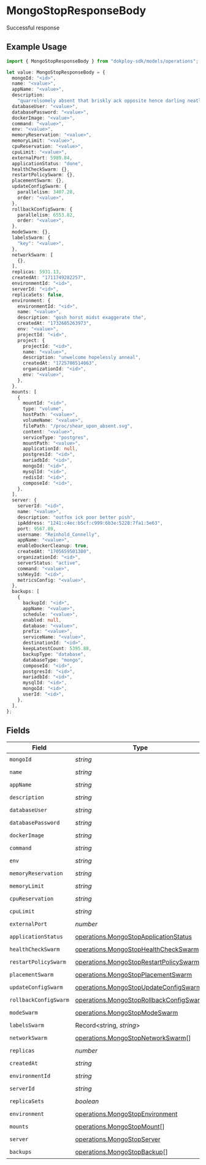 # MongoStopResponseBody

Successful response

## Example Usage

```typescript
import { MongoStopResponseBody } from "dokploy-sdk/models/operations";

let value: MongoStopResponseBody = {
  mongoId: "<id>",
  name: "<value>",
  appName: "<value>",
  description:
    "quarrelsomely absent that briskly ack opposite hence darling neatly against",
  databaseUser: "<value>",
  databasePassword: "<value>",
  dockerImage: "<value>",
  command: "<value>",
  env: "<value>",
  memoryReservation: "<value>",
  memoryLimit: "<value>",
  cpuReservation: "<value>",
  cpuLimit: "<value>",
  externalPort: 5989.84,
  applicationStatus: "done",
  healthCheckSwarm: {},
  restartPolicySwarm: {},
  placementSwarm: {},
  updateConfigSwarm: {
    parallelism: 3407.28,
    order: "<value>",
  },
  rollbackConfigSwarm: {
    parallelism: 6553.82,
    order: "<value>",
  },
  modeSwarm: {},
  labelsSwarm: {
    "key": "<value>",
  },
  networkSwarm: [
    {},
  ],
  replicas: 5931.13,
  createdAt: "1711749282257",
  environmentId: "<id>",
  serverId: "<id>",
  replicaSets: false,
  environment: {
    environmentId: "<id>",
    name: "<value>",
    description: "gosh horst midst exaggerate the",
    createdAt: "1732605263973",
    env: "<value>",
    projectId: "<id>",
    project: {
      projectId: "<id>",
      name: "<value>",
      description: "unwelcome hopelessly anneal",
      createdAt: "1725708514063",
      organizationId: "<id>",
      env: "<value>",
    },
  },
  mounts: [
    {
      mountId: "<id>",
      type: "volume",
      hostPath: "<value>",
      volumeName: "<value>",
      filePath: "/proc/shear_upon_absent.svg",
      content: "<value>",
      serviceType: "postgres",
      mountPath: "<value>",
      applicationId: null,
      postgresId: "<id>",
      mariadbId: "<id>",
      mongoId: "<id>",
      mysqlId: "<id>",
      redisId: "<id>",
      composeId: "<id>",
    },
  ],
  server: {
    serverId: "<id>",
    name: "<value>",
    description: "outfox ick poor better pish",
    ipAddress: "1241:c4ec:b5cf:c999:6b3e:5228:7fa1:5e63",
    port: 9567.89,
    username: "Reinhold_Connelly",
    appName: "<value>",
    enableDockerCleanup: true,
    createdAt: "1705659501380",
    organizationId: "<id>",
    serverStatus: "active",
    command: "<value>",
    sshKeyId: "<id>",
    metricsConfig: "<value>",
  },
  backups: [
    {
      backupId: "<id>",
      appName: "<value>",
      schedule: "<value>",
      enabled: null,
      database: "<value>",
      prefix: "<value>",
      serviceName: "<value>",
      destinationId: "<id>",
      keepLatestCount: 5395.88,
      backupType: "database",
      databaseType: "mongo",
      composeId: "<id>",
      postgresId: "<id>",
      mariadbId: "<id>",
      mysqlId: "<id>",
      mongoId: "<id>",
      userId: "<id>",
    },
  ],
};
```

## Fields

| Field                                                                                              | Type                                                                                               | Required                                                                                           | Description                                                                                        |
| -------------------------------------------------------------------------------------------------- | -------------------------------------------------------------------------------------------------- | -------------------------------------------------------------------------------------------------- | -------------------------------------------------------------------------------------------------- |
| `mongoId`                                                                                          | *string*                                                                                           | :heavy_check_mark:                                                                                 | N/A                                                                                                |
| `name`                                                                                             | *string*                                                                                           | :heavy_check_mark:                                                                                 | N/A                                                                                                |
| `appName`                                                                                          | *string*                                                                                           | :heavy_check_mark:                                                                                 | N/A                                                                                                |
| `description`                                                                                      | *string*                                                                                           | :heavy_check_mark:                                                                                 | N/A                                                                                                |
| `databaseUser`                                                                                     | *string*                                                                                           | :heavy_check_mark:                                                                                 | N/A                                                                                                |
| `databasePassword`                                                                                 | *string*                                                                                           | :heavy_check_mark:                                                                                 | N/A                                                                                                |
| `dockerImage`                                                                                      | *string*                                                                                           | :heavy_check_mark:                                                                                 | N/A                                                                                                |
| `command`                                                                                          | *string*                                                                                           | :heavy_check_mark:                                                                                 | N/A                                                                                                |
| `env`                                                                                              | *string*                                                                                           | :heavy_check_mark:                                                                                 | N/A                                                                                                |
| `memoryReservation`                                                                                | *string*                                                                                           | :heavy_check_mark:                                                                                 | N/A                                                                                                |
| `memoryLimit`                                                                                      | *string*                                                                                           | :heavy_check_mark:                                                                                 | N/A                                                                                                |
| `cpuReservation`                                                                                   | *string*                                                                                           | :heavy_check_mark:                                                                                 | N/A                                                                                                |
| `cpuLimit`                                                                                         | *string*                                                                                           | :heavy_check_mark:                                                                                 | N/A                                                                                                |
| `externalPort`                                                                                     | *number*                                                                                           | :heavy_check_mark:                                                                                 | N/A                                                                                                |
| `applicationStatus`                                                                                | [operations.MongoStopApplicationStatus](../../models/operations/mongostopapplicationstatus.md)     | :heavy_check_mark:                                                                                 | N/A                                                                                                |
| `healthCheckSwarm`                                                                                 | [operations.MongoStopHealthCheckSwarm](../../models/operations/mongostophealthcheckswarm.md)       | :heavy_check_mark:                                                                                 | N/A                                                                                                |
| `restartPolicySwarm`                                                                               | [operations.MongoStopRestartPolicySwarm](../../models/operations/mongostoprestartpolicyswarm.md)   | :heavy_check_mark:                                                                                 | N/A                                                                                                |
| `placementSwarm`                                                                                   | [operations.MongoStopPlacementSwarm](../../models/operations/mongostopplacementswarm.md)           | :heavy_check_mark:                                                                                 | N/A                                                                                                |
| `updateConfigSwarm`                                                                                | [operations.MongoStopUpdateConfigSwarm](../../models/operations/mongostopupdateconfigswarm.md)     | :heavy_check_mark:                                                                                 | N/A                                                                                                |
| `rollbackConfigSwarm`                                                                              | [operations.MongoStopRollbackConfigSwarm](../../models/operations/mongostoprollbackconfigswarm.md) | :heavy_check_mark:                                                                                 | N/A                                                                                                |
| `modeSwarm`                                                                                        | [operations.MongoStopModeSwarm](../../models/operations/mongostopmodeswarm.md)                     | :heavy_check_mark:                                                                                 | N/A                                                                                                |
| `labelsSwarm`                                                                                      | Record<string, *string*>                                                                           | :heavy_check_mark:                                                                                 | N/A                                                                                                |
| `networkSwarm`                                                                                     | [operations.MongoStopNetworkSwarm](../../models/operations/mongostopnetworkswarm.md)[]             | :heavy_check_mark:                                                                                 | N/A                                                                                                |
| `replicas`                                                                                         | *number*                                                                                           | :heavy_check_mark:                                                                                 | N/A                                                                                                |
| `createdAt`                                                                                        | *string*                                                                                           | :heavy_check_mark:                                                                                 | N/A                                                                                                |
| `environmentId`                                                                                    | *string*                                                                                           | :heavy_check_mark:                                                                                 | N/A                                                                                                |
| `serverId`                                                                                         | *string*                                                                                           | :heavy_check_mark:                                                                                 | N/A                                                                                                |
| `replicaSets`                                                                                      | *boolean*                                                                                          | :heavy_check_mark:                                                                                 | N/A                                                                                                |
| `environment`                                                                                      | [operations.MongoStopEnvironment](../../models/operations/mongostopenvironment.md)                 | :heavy_check_mark:                                                                                 | N/A                                                                                                |
| `mounts`                                                                                           | [operations.MongoStopMount](../../models/operations/mongostopmount.md)[]                           | :heavy_check_mark:                                                                                 | N/A                                                                                                |
| `server`                                                                                           | [operations.MongoStopServer](../../models/operations/mongostopserver.md)                           | :heavy_check_mark:                                                                                 | N/A                                                                                                |
| `backups`                                                                                          | [operations.MongoStopBackup](../../models/operations/mongostopbackup.md)[]                         | :heavy_check_mark:                                                                                 | N/A                                                                                                |